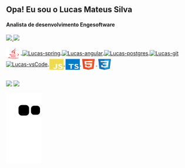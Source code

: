 ## Opa! Eu sou o Lucas Mateus Silva 
#### Analista de desenvolvimento Engesoftware
 <div>
  <a href="https://github.com/lucasmss">
  <img height="180em" src="https://github-readme-stats.vercel.app/api?username=lucasmss&show_icons=true&theme=dark&include_all_commits=true&count_private=true"/>
  <img height="180em" src="https://github-readme-stats.vercel.app/api/top-langs/?username=lucasmss&layout=compact&langs_count=7&theme=dark"/>
</div>
  
<div style="display: inline_block"><br>
  <img align="center" alt="Lucas-java" height="30" width="40" src="https://raw.githubusercontent.com/devicons/devicon/master/icons/java/java-plain.svg">
  <img align="center" alt="Lucas-spring" height="30" width="40" src="https://www.vectorlogo.zone/logos/springio/springio-icon.svg">
  <img align="center" alt="Lucas-angular" height="30" width="40" src="https://www.vectorlogo.zone/logos/angular/angular-icon.svg">
  <img align="center" alt="Lucas-postgres" height="30" width="40" src="https://www.vectorlogo.zone/logos/postgresql/postgresql-icon.svg">
  <img align="center" alt="Lucas-git" height="30" width="40" src="https://www.vectorlogo.zone/logos/github/github-icon.svg">
  <img align="center" alt="Lucas-vsCode" height="30" width="40" src="https://www.vectorlogo.zone/logos/visualstudio_code/visualstudio_code-icon.svg">
  <img align="center" alt="Lucas-Js" height="30" width="40" src="https://raw.githubusercontent.com/devicons/devicon/master/icons/javascript/javascript-plain.svg">
  <img align="center" alt="Lucas-Ts" height="30" width="40" src="https://raw.githubusercontent.com/devicons/devicon/master/icons/typescript/typescript-plain.svg">
  <img align="center" alt="Lucas-HTML" height="30" width="40" src="https://raw.githubusercontent.com/devicons/devicon/master/icons/html5/html5-original.svg">
  <img align="center" alt="Lucas-CSS" height="30" width="40" src="https://raw.githubusercontent.com/devicons/devicon/master/icons/css3/css3-original.svg">
  
</div>
  
  ##

<div> 
 <a href="https://discord.gg/lucasmss16#8050" target="_blank"><img src="https://img.shields.io/badge/Discord-7289DA?style=for-the-badge&logo=discord&logoColor=white" target="_blank"></a> 
  <a href="https://www.linkedin.com/in/lucas-mateus-36a99b191/" target="_blank"><img src="https://img.shields.io/badge/-LinkedIn-%230077B5?style=for-the-badge&logo=linkedin&logoColor=white" target="_blank"></a> 
  
  ![Snake animation](https://github.com/rafaballerini/rafaballerini/blob/output/github-contribution-grid-snake.svg)
  
</div>
